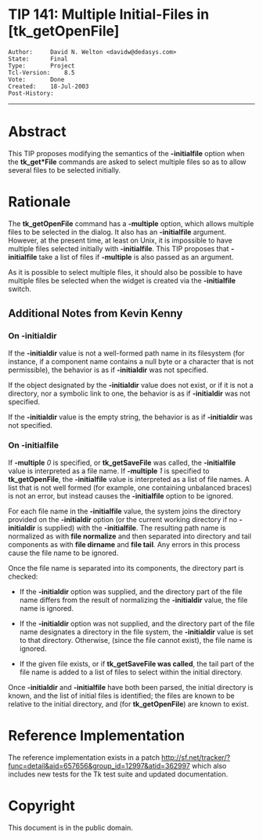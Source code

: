 # TIP 141: Multiple Initial-Files in [tk_getOpenFile]
	Author:		David N. Welton <davidw@dedasys.com>
	State:		Final
	Type:		Project
	Tcl-Version:	8.5
	Vote:		Done
	Created:	18-Jul-2003
	Post-History:	
-----

# Abstract

This TIP proposes modifying the semantics of the **-initialfile**
option when the **tk\_get\*File** commands are asked to select
multiple files so as to allow several files to be selected initially.

# Rationale

The **tk\_getOpenFile** command has a **-multiple** option, which
allows multiple files to be selected in the dialog.  It also has an
**-initialfile** argument.  However, at the present time, at least
on Unix, it is impossible to have multiple files selected initially
with **-initialfile**.  This TIP proposes that **-initialfile**
take a list of files if **-multiple** is also passed as an argument.

As it is possible to select multiple files, it should also be possible
to have multiple files be selected when the widget is created via the
**-initialfile** switch.

## Additional Notes from Kevin Kenny

### On -initialdir

If the **-initialdir** value is not a well-formed path name in its
filesystem \(for instance, if a component name contains a null byte or
a character that is not permissible\), the behavior is as if
**-initialdir** was not specified.

If the object designated by the **-initialdir** value does not
exist, or if it is not a directory, nor a symbolic link to one, the
behavior is as if **-initialdir** was not specified.

If the **-initialdir** value is the empty string, the behavior is as
if **-initialdir** was not specified.

### On -initialfile

If **-multiple** _0_ is specified, or **tk\_getSaveFile** was
called, the **-initialfile** value is interpreted as a file name.
If **-multiple** _1_ is specified to **tk\_getOpenFile**, the
**-initialfile** value is interpreted as a list of file names.  A
list that is not well formed \(for example, one containing unbalanced
braces\) is not an error, but instead causes the **-initialfile**
option to be ignored.

For each file name in the **-initialfile** value, the system joins
the directory provided on the **-initialdir** option \(or the current
working directory if no **-initialdir** is supplied\) with the
**-initialfile**.  The resulting path name is normalized as with
**file normalize** and then separated into directory and tail
components as with **file dirname** and **file tail**.  Any errors
in this process cause the file name to be ignored.

Once the file name is separated into its components, the directory
part is checked:

 * If the **-initialdir** option was supplied, and the directory
   part of the file name differs from the result of normalizing the
   **-initialdir** value, the file name is ignored.

 * If the **-initialdir** option was not supplied, and the directory
   part of the file name designates a directory in the file system,
   the **-initialdir** value is set to that directory.  Otherwise,
   \(since the file cannot exist\), the file name is ignored.

 * If the given file exists, or if **tk\_getSaveFile was called**,
   the tail part of the file name is added to a list of files to
   select within the initial directory.

Once **-initialdir** and **-initialfile** have both been parsed,
the initial directory is known, and the list of initial files is
identified; the files are known to be relative to the initial
directory, and \(for **tk\_getOpenFile**\) are known to exist.

# Reference Implementation

The reference implementation exists in a patch
<http://sf.net/tracker/?func=detail&aid=657656&group_id=12997&atid=362997> 
which also includes new tests for the Tk test suite and updated
documentation.

# Copyright

This document is in the public domain.

